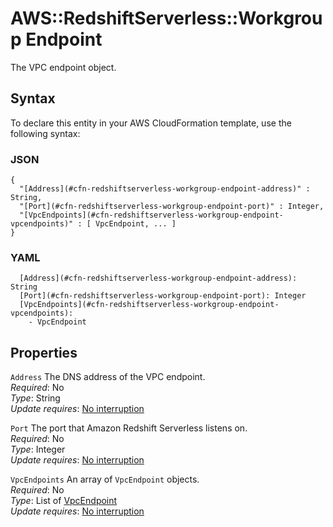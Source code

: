 # AWS::RedshiftServerless::Workgroup Endpoint<a name="aws-properties-redshiftserverless-workgroup-endpoint"></a>

The VPC endpoint object\.

## Syntax<a name="aws-properties-redshiftserverless-workgroup-endpoint-syntax"></a>

To declare this entity in your AWS CloudFormation template, use the following syntax:

### JSON<a name="aws-properties-redshiftserverless-workgroup-endpoint-syntax.json"></a>

```
{
  "[Address](#cfn-redshiftserverless-workgroup-endpoint-address)" : String,
  "[Port](#cfn-redshiftserverless-workgroup-endpoint-port)" : Integer,
  "[VpcEndpoints](#cfn-redshiftserverless-workgroup-endpoint-vpcendpoints)" : [ VpcEndpoint, ... ]
}
```

### YAML<a name="aws-properties-redshiftserverless-workgroup-endpoint-syntax.yaml"></a>

```
  [Address](#cfn-redshiftserverless-workgroup-endpoint-address): String
  [Port](#cfn-redshiftserverless-workgroup-endpoint-port): Integer
  [VpcEndpoints](#cfn-redshiftserverless-workgroup-endpoint-vpcendpoints):
    - VpcEndpoint
```

## Properties<a name="aws-properties-redshiftserverless-workgroup-endpoint-properties"></a>

`Address` <a name="cfn-redshiftserverless-workgroup-endpoint-address"></a>
The DNS address of the VPC endpoint\.  
_Required_: No  
_Type_: String  
_Update requires_: [No interruption](https://docs.aws.amazon.com/AWSCloudFormation/latest/UserGuide/using-cfn-updating-stacks-update-behaviors.html#update-no-interrupt)

`Port` <a name="cfn-redshiftserverless-workgroup-endpoint-port"></a>
The port that Amazon Redshift Serverless listens on\.  
_Required_: No  
_Type_: Integer  
_Update requires_: [No interruption](https://docs.aws.amazon.com/AWSCloudFormation/latest/UserGuide/using-cfn-updating-stacks-update-behaviors.html#update-no-interrupt)

`VpcEndpoints` <a name="cfn-redshiftserverless-workgroup-endpoint-vpcendpoints"></a>
An array of `VpcEndpoint` objects\.  
_Required_: No  
_Type_: List of [VpcEndpoint](aws-properties-redshiftserverless-workgroup-vpcendpoint.md)  
_Update requires_: [No interruption](https://docs.aws.amazon.com/AWSCloudFormation/latest/UserGuide/using-cfn-updating-stacks-update-behaviors.html#update-no-interrupt)
